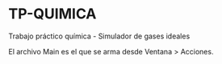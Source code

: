 # TP-QUIMICA
Trabajo práctico química - Simulador de gases ideales


El archivo Main es el que se arma desde Ventana > Acciones.

